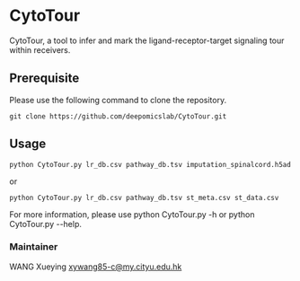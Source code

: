 # CytoTour
CytoTour, a tool to infer and mark the ligand-receptor-target signaling tour within receivers.


## Prerequisite
Please use the following command to clone the repository.
```shell
git clone https://github.com/deepomicslab/CytoTour.git
```

## Usage
```shell
python CytoTour.py lr_db.csv pathway_db.tsv imputation_spinalcord.h5ad
```
or
```shell
python CytoTour.py lr_db.csv pathway_db.tsv st_meta.csv st_data.csv
```

For more information, please use python CytoTour.py -h or python CytoTour.py --help.

### Maintainer
WANG Xueying xywang85-c@my.cityu.edu.hk
